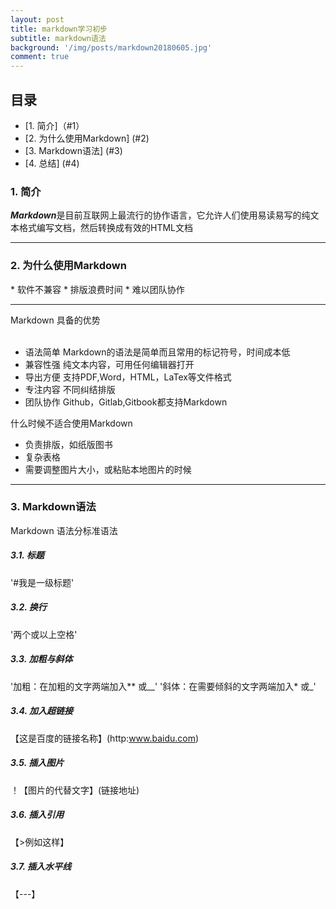 ```yaml
---
layout: post
title: markdown学习初步
subtitle: markdown语法
background: '/img/posts/markdown20180605.jpg'
comment: true
---
```


## 目录

- [1. 简介]（#1）
- [2. 为什么使用Markdown] (#2)
- [3. Markdown语法] (#3)
- [4. 总结] (#4)


<h3 id="1">1. 简介</h3>

***Markdown***是目前互联网上最流行的协作语言，它允许人们使用易读易写的纯文本格式编写文档，然后转换成有效的HTML文档

---
<h3 id="2">2. 为什么使用Markdown</h3>
* 软件不兼容
* 排版浪费时间
* 难以团队协作

---
Markdown 具备的优势<br><br>

* 语法简单 Markdown的语法是简单而且常用的标记符号，时间成本低
* 兼容性强 纯文本内容，可用任何编辑器打开
* 导出方便 支持PDF,Word，HTML，LaTex等文件格式
* 专注内容 不同纠结排版
* 团队协作 Github，Gitlab,Gitbook都支持Markdown

什么时候不适合使用Markdown

* 负责排版，如纸版图书
* 复杂表格
* 需要调整图片大小，或粘贴本地图片的时候

---
<h3 id="3">3. Markdown语法</h3>

Markdown 语法分标准语法

<h5>3.1. 标题</h5>
'#我是一级标题' 

<h5>3.2. 换行</h5>
'两个或以上空格' 


<h5>3.3. 加粗与斜体</h5>
'加粗：在加粗的文字两端加入** 或__' 
'斜体：在需要倾斜的文字两端加入* 或_' 

<h5>3.4. 加入超链接</h5>

 【这是百度的链接名称】(http:www.baidu.com)

<h5>3.5. 插入图片</h5>
！【图片的代替文字】(链接地址)


<h5>3.6. 插入引用</h5>

【>例如这样】

<h5>3.7. 插入水平线</h5>
【---】
